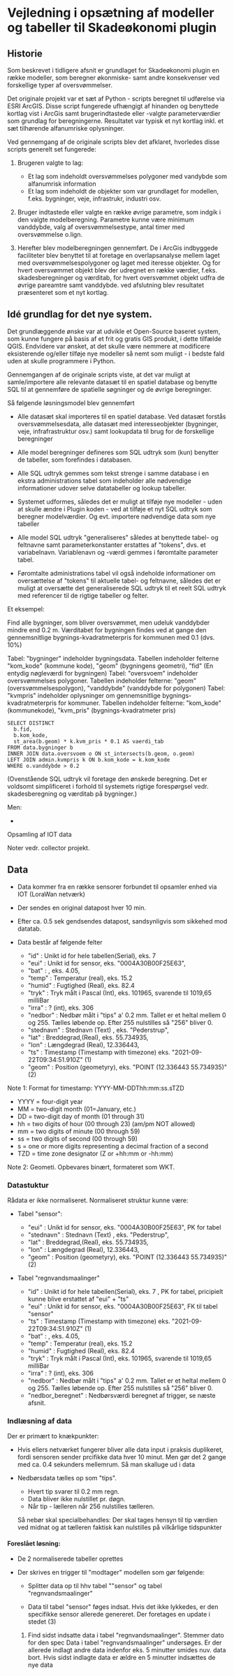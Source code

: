# Vejledning i opsætning af modeller og tabeller til Skadeøkonomi plugin

## Historie

Som beskrevet i tidligere afsnit er grundlaget for Skadeøkonomi plugin en række modeller, som beregner økonmiske- samt andre konsekvenser 
ved forskellige typer af oversvømmelser.

Det originale projekt var et sæt af Python - scripts beregnet til udførelse via ESRI ArcGIS.
Disse script fungerede ufhængigt af hinanden og benyttede kortlag vist i ArcGis samt brugerindtastede eller -valgte 
parameterværdier som grundlag for beregningerne. Resultatet var typisk et nyt kortlag inkl. et sæt tilhørende alfanumriske oplysninger.

Ved gennemgang af de originale scripts blev det afklaret, hvorledes disse scripts
generelt set fungerede:

1. Brugeren valgte to lag:

    - Et lag som indeholdt oversvømmelses polygoner med vandybde som alfanumrisk information
	- Et lag som indeholdt de objekter som var grundlaget for modellen, f.eks. bygninger, veje, infrastrukr, industri osv. 

2. Bruger indtastede eller valgte en række øvrige parametre, som indgik i den valgte modelberegning. Parametre kunne være minimum vanddybde, valg af oversvømmelsestype, antal timer med oversvømmelse o.lign.

3. Herefter blev modelberegningen gennemført. De i ArcGis indbyggede faciliteter blev benyttet til at foretage en overlapsanalyse mellem laget med oversvømmelsespolygoner og laget med iteresse objekter. Og for 
hvert oversvømmet objekt blev der udregnet en række værdier, f.eks. skadesberegninger og værditab, for hvert oversvømmet objekt udfra de øvrige pareamtre samt vanddybde.
ved afslutning blev resultatet præsenteret som et nyt kortlag.

## Idé grundlag for det nye system.

Det grundlæggende ønske var at udvikle et Open-Source baseret system, som kunne fungere på basis af et frit og gratis GIS produkt, i dette tilfælde QGIS. Endvidere var ønsket, at det skulle være nemmere at modificere
eksisterende og/eller tilføje nye modeller så nemt som muligt - i bedste fald uden at skulle programmere i Python.
 
Gennemgangen af de originale scripts viste, at det var muligt at samle/importere alle relevante datasæt til en spatiel database og benytte SQL til at gennemføre de spatielle søgninger og de øvrige beregninger.
 
Så følgende løsningsmodel blev gennemført

- Alle datasæt skal importeres til en spatiel database. Ved datasæt forstås oversvømmelsesdata, alle datasæt med interesseobjekter (bygninger, veje, infrafrastruktur osv.) samt lookupdata til brug for 
de forskellige beregninger

- Alle model beregninger defineres som SQL udtryk som (kun) benytter de tabeller, som forefindes i databasen.

- Alle SQL udtryk gemmes som tekst strenge i samme database i en ekstra administrations tabel som indeholder alle nødvendige informationer udover selve datatabeller og lookup tabeller.

- Systemet udformes, således det er muligt at tilføje nye modeller - uden at skulle ændre i Plugin koden - ved at tilføje et nyt SQL udtryk som beregner modelværdier. Og evt. importere nødvendige data som nye tabeller

- Alle model SQL udtryk "generaliseres" således at benyttede tabel- og feltnavne samt parameterkonstanter erstattes af "tokens", dvs. et variabelnavn. Variablenavn og -værdi gemmes i føromtalte parameter tabel.

- Føromtalte administrations tabel vil også indeholde informationer om oversættelse af "tokens" til aktuelle tabel- og feltnavne, således det er muligt at oversætte det generaliserede SQL udtryk til et reelt SQL
udtryk med referencer til de rigtige tabeller og felter.  

Et eksempel: 

Find alle bygninger, som bliver oversvømmet, men udeluk vanddybder mindre end 0.2 m. Værditabet for bygningen findes ved at gange den gennemsnitlige bygnings-kvadratmeterpris for kommunen med 0.1 (dvs. 10%)   

Tabel: "bygninger" indeholder bygningsdata. Tabellen indeholder felterne "kom_kode" (kommune kode), "geom" (bygningens geometri), "fid" (En entydig nøgleværdi for bygningen) 
Tabel: "oversvoem" indeholder oversvømmelses polygoner. Tabellen indeholder felterne: "geom" (oversvømmelsespolygon), "vanddybde" (vanddybde for polygonen) 
Tabel: "kvmpris" indeholder oplysninger om gennemsnitlige bygnings-kvadratmeterpris for kommuner. Tabellen indeholder felterne: "kom_kode" (kommunekode), "kvm_pris" (bygnings-kvadratmeter pris) 

    SELECT DISTINCT 
      b.fid,
      b.kom_kode,
      st_area(b.geom) * k.kvm_pris * 0.1 AS vaerdi_tab
    FROM data.bygninger b 
    INNER JOIN data.oversvoem o ON st_intersects(b.geom, o.geom) 
    LEFT JOIN admin.kvmpris k ON b.kom_kode = k.kom_kode
    WHERE o.vanddybde > 0.2

(Ovenstående SQL udtryk vil foretage den ønskede beregning. Det er voldsomt simplificeret i forhold til systemets rigtige forespørgsel vedr. skadesberegning og værditab på bygninger.)

Men: 

- 



Opsamling af IOT data 

Noter vedr. collector projekt.

## Data

- Data kommer fra en række sensorer forbundet til opsamler enhed via IOT (LoraWan netværk)

- Der sendes en original datapost hver 10 min.
- Efter ca. 0.5 sek gendsendes datapost, sandsynligvis som sikkehed mod datatab.
- Data består af følgende felter

    - "id" : Unikt id for hele tabellen(Serial), eks. 7 
    - "eui" : Unikt id for sensor, eks. "0004A30B00F25E63",
    - "bat" : , eks. 4.05,
    - "temp" : Temperatur (real), eks. 15.2
    - "humid" : Fugtighed (Real), eks. 82.4
    - "tryk" : Tryk målt i Pascal (Int), eks. 101965, svarende til 1019,65 milliBar  
    - "irra" : ? (int), eks. 306
    - "nedbor" : Nedbør målt i "tips" a' 0.2 mm. Tallet er et heltal mellem 0 og 255. Tælles løbende op. Efter 255 nulstilles så "256" bliver 0.
    - "stednavn" : Stednavn (Text) , eks. "Pederstrup",
    - "lat" : Breddegrad,(Real), eks. 55.734935,
    - "lon" : Længdegrad (Real),  12.336443,
    - "ts" : Timestamp (Timestamp with timezone) eks. "2021-09-22T09:34:51.910Z" (1)
    - "geom" : Position (geometyry), eks. "POINT (12.336443 55.734935)" (2)
 
 
Note 1: Format for timestamp:  YYYY-MM-DDThh:mm:ss.sTZD
- YYYY = four-digit year
- MM   = two-digit month (01=January, etc.)
- DD   = two-digit day of month (01 through 31)
- hh   = two digits of hour (00 through 23) (am/pm NOT allowed)
- mm   = two digits of minute (00 through 59)
- ss   = two digits of second (00 through 59)
- s    = one or more digits representing a decimal fraction of a second
- TZD  = time zone designator (Z or +hh:mm or -hh:mm)
	 
Note 2: Geometi. Opbevares binært, formateret som WKT. 

### Datastuktur

Rådata er ikke normaliseret. Normaliseret struktur kunne være: 

- Tabel "sensor":

    - "eui" : Unikt id for sensor, eks. "0004A30B00F25E63", PK for tabel
    - "stednavn" : Stednavn (Text) , eks. "Pederstrup",
    - "lat" : Breddegrad,(Real), eks. 55.734935,
    - "lon" : Længdegrad (Real),  12.336443,
    - "geom" : Position (geometyry), eks. "POINT (12.336443 55.734935)" (2)

- Tabel "regnvandsmaalinger"

    - "id" : Unikt id for hele tabellen(Serial), eks. 7 , PK for tabel, pricipielt kunne blive erstattet af "eui" + "ts"
    - "eui" : Unikt id for sensor, eks. "0004A30B00F25E63", FK til tabel "sensor"
    - "ts" : Timestamp (Timestamp with timezone) eks. "2021-09-22T09:34:51.910Z" (1)
    - "bat" : , eks. 4.05,
    - "temp" : Temperatur (real), eks. 15.2
    - "humid" : Fugtighed (Real), eks. 82.4
    - "tryk" : Tryk målt i Pascal (Int), eks. 101965, svarende til 1019,65 milliBar  
    - "irra" : ? (int), eks. 306
    - "nedbor" : Nedbør målt i "tips" a' 0.2 mm. Tallet er et heltal mellem 0 og 255. Tælles løbende op. Efter 255 nulstilles så "256" bliver 0.
	- "nedbor_beregnet" : Nedbørsværdi beregnet af trigger, se næste afsnit.

### Indlæsning af data 

Der er primært to knækpunkter:

- Hvis ellers netværket fungerer bliver alle data input i praksis duplikeret, fordi sensoren sender prcifikke data hver 10 minut. Men gør det 2 gange med ca. 0.4 sekunders mellemrum. Så man skalluge ud i data
- Nedbørsdata tælles op som "tips". 
    - Hvert tip svarer til 0.2 mm regn. 
	- Data bliver ikke nulstillet pr. døgn.
	- Når tip - lælleren når 256 nulstilles tælleren. 
	
    Så nebør skal specialbehandles: Der skal tages hensyn til tip værdien ved midnat og at tælleren faktisk kan nulstilles på vilkårlige tidspunkter

#### Foreslået løsning:

- De 2 normaliserede tabeller oprettes

- Der skrives en trigger til "modtager" modellen som gør følgende:

    - Splitter data op til hhv tabel ""sensor" og tabel "regnvandsmaalinger"
	
	- Data til tabel "sensor" føges indsat. Hvis det ikke lykkedes, er den specifikke sensor allerede genereret. Der foretages en update i stedet (3)
	
	1. Find sidst indsatte data i tabel "regnvandsmaalinger". Stemmer dato  for den spec 
	Data i tabel "regnvandsmaalinger" undersøges. Er der allerede indlagt andre data indenfor eks. 5 minutter smides nuv. data bort. Hvis sidst indlagte data er ældre en 5 minutter indsættes de nye data